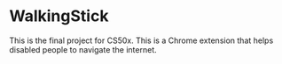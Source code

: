 # WalkingStick
This is the final project for CS50x. This is a Chrome extension that helps disabled people to navigate the internet.
